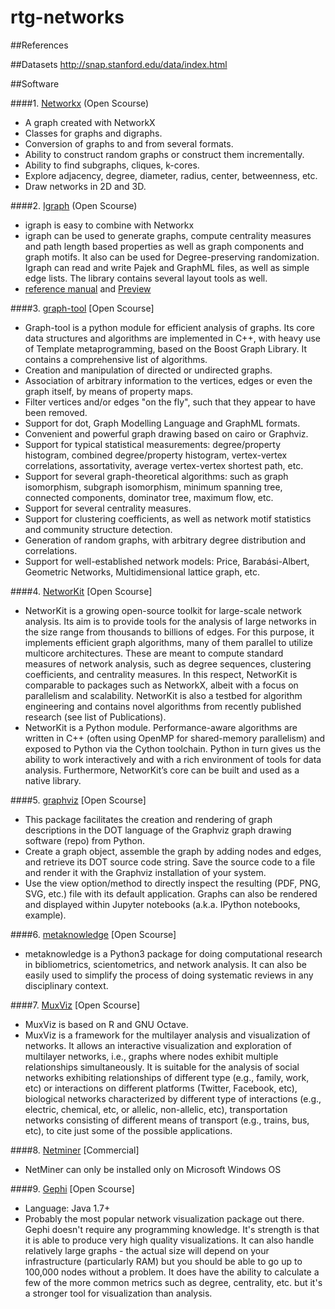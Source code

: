 # rtg-networks

##References

##Datasets
http://snap.stanford.edu/data/index.html

##Software

####1. [Networkx](https://networkx.github.io/)
(Open Scourse)
- A graph created with NetworkX
- Classes for graphs and digraphs.
- Conversion of graphs to and from several formats.
- Ability to construct random graphs or construct them incrementally.
- Ability to find subgraphs, cliques, k-cores.
- Explore adjacency, degree, diameter, radius, center, betweenness, etc.
- Draw networks in 2D and 3D. 
  
####2. [Igraph](http://igraph.org/python/#startpy)
(Open Scourse)
- igraph is easy to combine with Networkx
- igraph can be used to generate graphs, compute centrality measures and path length based properties as well as graph components and graph motifs. It also can be used for Degree-preserving randomization. Igraph can read and write Pajek and GraphML files, as well as simple edge lists. The library contains several layout tools as well.
- [reference manual](http://igraph.org/c/doc/igraph-docs.pdf) and [Preview](http://www.necsi.edu/events/iccs6/papers/c1602a3c126ba822d0bc4293371c.pdf)

####3. [graph-tool](https://graph-tool.skewed.de/)
[Open Scourse]
- Graph-tool is a python module for efficient analysis of graphs. Its core data structures and algorithms are implemented in C++, with heavy use of Template metaprogramming, based on the Boost Graph Library. It contains a comprehensive list of algorithms.
- Creation and manipulation of directed or undirected graphs.
- Association of arbitrary information to the vertices, edges or even the graph itself, by means of property maps.
- Filter vertices and/or edges "on the fly", such that they appear to have been removed.
- Support for dot, Graph Modelling Language and GraphML formats.
- Convenient and powerful graph drawing based on cairo or Graphviz.
- Support for typical statistical measurements: degree/property histogram, combined degree/property histogram, vertex-vertex correlations, assortativity, average vertex-vertex shortest path, etc.
- Support for several graph-theoretical algorithms: such as graph isomorphism, subgraph isomorphism, minimum spanning tree, connected components, dominator tree, maximum flow, etc.
- Support for several centrality measures.
- Support for clustering coefficients, as well as network motif statistics and community structure detection.
- Generation of random graphs, with arbitrary degree distribution and correlations.
- Support for well-established network models: Price, Barabási-Albert, Geometric Networks, Multidimensional lattice graph, etc.
  
####4. [NetworKit](https://networkit.iti.kit.edu/get_started.html)
[Open Scourse]
- NetworKit is a growing open-source toolkit for large-scale network analysis. Its aim is to provide tools for the analysis of large networks in the size range from thousands to billions of edges. For this purpose, it implements efficient graph algorithms, many of them parallel to utilize multicore architectures. These are meant to compute standard measures of network analysis, such as degree sequences, clustering coefficients, and centrality measures. In this respect, NetworKit is comparable to packages such as NetworkX, albeit with a focus on parallelism and scalability. NetworKit is also a testbed for algorithm engineering and contains novel algorithms from recently published research (see list of Publications).
- NetworKit is a Python module. Performance-aware algorithms are written in C++ (often using OpenMP for shared-memory parallelism) and exposed to Python via the Cython toolchain. Python in turn gives us the ability to work interactively and with a rich environment of tools for data analysis. Furthermore, NetworKit’s core can be built and used as a native library.

####5. [graphviz](http://www.graphviz.org)
[Open Scourse]
- This package facilitates the creation and rendering of graph descriptions in the DOT language of the Graphviz graph drawing software (repo) from Python.
- Create a graph object, assemble the graph by adding nodes and edges, and retrieve its DOT source code string. Save the source code to a file and render it with the Graphviz installation of your system.
- Use the view option/method to directly inspect the resulting (PDF, PNG, SVG, etc.) file with its default application. Graphs can also be rendered and displayed within Jupyter notebooks (a.k.a. IPython notebooks, example).

####6. [metaknowledge](http://networkslab.org/metaknowledge/)
[Open Scourse]
- metaknowledge is a Python3 package for doing computational research in bibliometrics, scientometrics, and network analysis. It can also be easily used to simplify the process of doing systematic reviews in any disciplinary context.

####7. [MuxViz](http://muxviz.net/index.php)
[Open Scourse]
- MuxViz is based on R and GNU Octave.
- MuxViz is a framework for the multilayer analysis and visualization of networks. It allows an interactive visualization and exploration of multilayer networks, i.e., graphs where nodes exhibit multiple relationships simultaneously. It is suitable for the analysis of social networks exhibiting relationships of different type (e.g., family, work, etc) or interactions on different platforms (Twitter, Facebook, etc), biological networks characterized by different type of interactions (e.g., electric, chemical, etc, or allelic, non-allelic, etc), transportation networks consisting of different means of transport (e.g., trains, bus, etc), to cite just some of the possible applications.
  
####8. [Netminer](http://www.netminer.com/main/main-read.do)
[Commercial]
- NetMiner can only be installed only on Microsoft Windows OS

####9. [Gephi](https://gephi.org/features/)
[Open Scourse]
- Language: Java 1.7+
- Probably the most popular network visualization package out there. Gephi doesn't require any programming knowledge. It's strength is that it is able to produce very high quality visualizations. It can also handle relatively large graphs - the actual size will depend on your infrastructure (particularly RAM) but you should be able to go up to 100,000 nodes without a problem. It does have the ability to calculate a few of the more common metrics such as degree, centrality, etc. but it's a stronger tool for visualization than analysis. 
